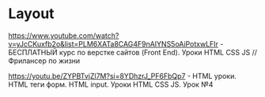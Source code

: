 # Layout

https://www.youtube.com/watch?v=yJcCKuxfb2o&list=PLM6XATa8CAG4F9nAIYNS5oAiPotxwLFIr - БЕСПЛАТНЫЙ курс по верстке сайтов (Front End). Уроки HTML CSS JS // Фрилансер по жизни

https://youtu.be/ZYPBTvjZl7M?si=8YDhzrJ_PF6FbQp7 - HTML уроки. HTML теги форм. HTML input. Уроки HTML CSS JS. Урок №4
